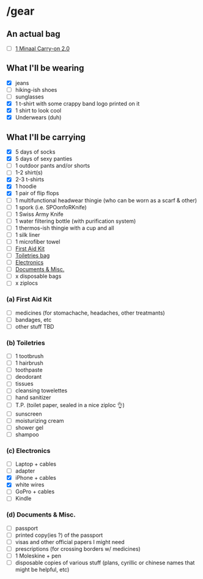 # /gear

## An actual bag 
- [ ] [1 Minaal Carry-on 2.0](http://www.minaal.com/products/carry-on-2-0-bag)

## What I'll be wearing
- [x] jeans
- [ ] hiking-ish shoes
- [ ] sunglasses
- [x] 1 t-shirt with some crappy band logo printed on it 
- [x] 1 shirt to look cool
- [x] Underwears (duh)

## What I'll be carrying
- [x] 5 days of socks
- [x] 5 days of sexy panties
- [ ] 1 outdoor pants and/or shorts
- [ ] 1-2 shirt(s)
- [x] 2-3 t-shirts
- [x] 1 hoodie
- [x] 1 pair of flip flops
- [ ] 1 multifunctional headwear thingie (who can be worn as a scarf & other)
- [ ] 1 spork (i.e. SPOonfoRKnife)
- [ ] 1 Swiss Army Knife
- [ ] 1 water filtering bottle (with purification system)
- [ ] 1 thermos-ish thingie with a cup and all
- [ ] 1 silk liner
- [ ] 1 microfiber towel
- [ ] [First Aid Kit](https://github.com/jeremybenaim/travel/blob/master/gear/README.md#a-first-aid-kit)
- [ ] [Toiletries bag](https://github.com/jeremybenaim/travel/tree/master/gear#b-toiletries)
- [ ] [Electronics](https://github.com/jeremybenaim/travel/blob/master/gear/README.md#c-electronics)
- [ ] [Documents & Misc.](https://github.com/jeremybenaim/travel/blob/master/gear/README.md#d-documents--misc)
- [ ] x disposable bags 
- [ ] x ziplocs

### (a) First Aid Kit
- [ ] medicines (for stomachache, headaches, other treatmants)
- [ ] bandages, etc
- [ ] other stuff TBD

### (b) Toiletries
- [ ] 1 tootbrush
- [ ] 1 hairbrush
- [ ] toothpaste
- [ ] deodorant
- [ ] tissues
- [ ] cleansing towelettes
- [ ] hand sanitizer
- [ ] T.P. (toilet paper, sealed in a nice ziploc :ok_hand:)
- [ ] sunscreen 
- [ ] moisturizing cream
- [ ] shower gel
- [ ] shampoo

### (c) Electronics
- [ ] Laptop + cables
- [ ] adapter
- [x] iPhone + cables
- [x] white wires
- [ ] GoPro + cables
- [ ] Kindle

### (d) Documents & Misc.
- [ ] passport
- [ ] printed copy(ies ?) of the passport
- [ ] visas and other official papers I might need
- [ ] prescriptions (for crossing borders w/ medicines)
- [ ] 1 Moleskine + pen
- [ ] disposable copies of various stuff (plans, cyrillic or chinese names that might be helpful, etc)
